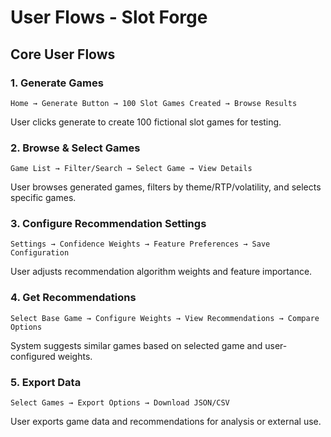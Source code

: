 # User Flows - Slot Forge

## Core User Flows

### 1. Generate Games

```
Home → Generate Button → 100 Slot Games Created → Browse Results
```

User clicks generate to create 100 fictional slot games for testing.

### 2. Browse & Select Games

```
Game List → Filter/Search → Select Game → View Details
```

User browses generated games, filters by theme/RTP/volatility, and selects specific games.

### 3. Configure Recommendation Settings

```
Settings → Confidence Weights → Feature Preferences → Save Configuration
```

User adjusts recommendation algorithm weights and feature importance.

### 4. Get Recommendations

```
Select Base Game → Configure Weights → View Recommendations → Compare Options
```

System suggests similar games based on selected game and user-configured weights.

### 5. Export Data

```
Select Games → Export Options → Download JSON/CSV
```

User exports game data and recommendations for analysis or external use.
